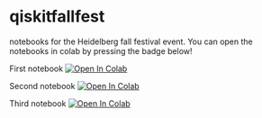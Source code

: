 # qiskitfallfest
notebooks for the Heidelberg fall festival event. You can open the notebooks in colab by pressing the badge below! 


First notebook [![Open In Colab](https://colab.research.google.com/assets/colab-badge.svg)](https://colab.research.google.com/github/HeidelbergQuantum/qiskitfallfest/blob/main/Lab%20A%20-%20First%20Steps.ipynb)

Second notebook  [![Open In Colab](https://colab.research.google.com/assets/colab-badge.svg)](https://colab.research.google.com/github/HeidelbergQuantum/qiskitfallfest/blob/main/Lab%20B%20-%20Quantum%20Enigmas.ipynb)

Third notebook  [![Open In Colab](https://colab.research.google.com/assets/colab-badge.svg)](https://colab.research.google.com/github/HeidelbergQuantum/qiskitfallfest/blob/main/Lab%20C%20-%20Dynamic%20Circuits.ipynb)



